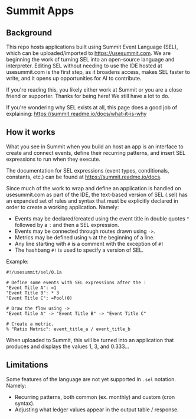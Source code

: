 # Summit Apps

## Background
This repo hosts applications built using Summit Event Language (SEL), which can be uploaded/imported to https://usesummit.com.  We are beginning the work of turning SEL into an open-source language and interpreter.  Editing SEL without needing to use the IDE hosted at usesummit.com is the first step, as it broadens access, makes SEL faster to write, and it opens up opportunities for AI to contribute.

If you're reading this, you likely either work at Summit or you are a close friend or supporter.  Thanks for being here!  We still have a lot to do.

If you're wondering why SEL exists at all, this page does a good job of explaining: https://summit.readme.io/docs/what-it-is-why

## How it works
What you see in Summit when you build an host an app is an interface to create and connect events, define their recurring patterns, and insert SEL expressions to run when they execute.

The documentation for SEL expressions (event types, conditionals, constants, etc.) can be found at https://summit.readme.io/docs.

Since much of the work to wrap and define an application is handled on usesummit.com as part of the IDE, the text-based version of SEL (.sel) has an expanded set of rules and syntax that must be explicitly declared in order to create a working application.  Namely:

- Events may be declared/created using the event title in double quotes `"` followed by a `:` and then a SEL expression.
- Events may be connected through routes drawn using `->`.
- Metrics may be defined using `%` at the beginning of a line.
- Any line starting with `#` is a comment with the exception of `#!`
- The hashbang `#!` is used to specify a version of SEL.

Example:

```
#!/usesummit/sel/0.1a

# Define some events with SEL expressions after the :
"Event Title A": =1
"Event Title B": * 3
"Event Title C": =Pool(0)

# Draw the flow using ->
"Event Title A" -> "Event Title B" -> "Event Title C"

# Create a metric.
% "Ratio Metric": event_title_a / event_title_b
```

When uploaded to Summit, this will be turned into an application that produces and displays the values 1, 3, and 0.333...

## Limitations
Some features of the language are not yet supported in `.sel` notation.  Namely:

- Recurring patterns, both common (ex. monthly) and custom (cron syntax).
- Adjusting what ledger values appear in the output table / response.

  


